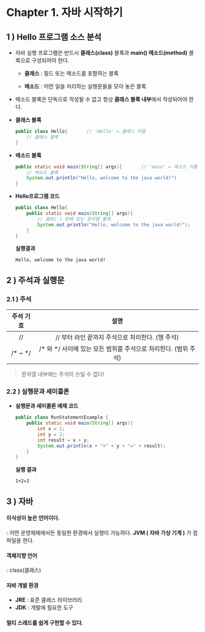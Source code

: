 # Chapter 1. 자바 시작하기



## 1 ) Hello 프로그램 소스 분석

* 자바 실행 프로그램은 반드시 **클래스(class)** 블록과 **main() 메소드(method)** 블록으로 구성되어야 한다.

  - **클래스** : 필드 또는 메소드를 포함하는 블록

  - **메소드** : 어떤 일을 처리하는 실행문들을 모아 놓은 블록

* 메소드 블록은 단독으로 작성될 수 없고 항상 **클래스 블록 내부**에서 작성되어야 한다.



* **클래스 블록**

  ```java
  public class Hello{		// 'Hello' = 클래스 이름
      // 클래스 블록
  }
  ```



* **메소드 블록**

  ```java
  public static void main(String[] args){		// 'main' = 메소드 이름
      // 메소드 블록
      System.out.println("Hello, welcome to the java world!")
  }
  ```


* **Hello프로그램 코드**

  ```java
  public class Hello{
      public static void main(String[] args){
          // 괄호( ) 안에 있는 문자열 출력
          System.out.println("Hello, welcome to the java world!");
      }
  }
  ```

  **실행결과**

  ```
  Hello, welcome to the java world!
  ```





## 2 ) 주석과 실행문

### 2.1 ) 주석

| 주석 기호 |                             설명                             |
| :-------: | :----------------------------------------------------------: |
|    //     |       // 부터 라인 끝까지 주석으로 처리한다. (행 주석)       |
|  /* ~ */  | /* 와 */ 사이에 있는 모든 범위를 주석으로 처리한다. (범위 주석) |

> 문자열 내부에는 주석이 쓰일 수 없다!



### 2.2 ) 실행문과 세미콜론

* **실행문과 세미콜론 예제 코드**

  ```java
  public class RunStatementExample {
      public static void main(String[] args){
          int x = 1;
          int y = 2;
          int result = x + y;
          System.out.println(x + "+" + y + "=" + result);
      }
  }
  ```

  **실행 결과**

  ```
  1+2=3
  ```



## 3 ) 자바

#### 이식성이 높은 언어이다.

: 어떤 운영체제에서든 동일한 환경에서 실행이 가능하다. **JVM ( 자바 가상 기계 )** 가 컴파일을 한다.



#### 객체지향 언어

: class(클래스) 



#### 자바 개발 환경

* **JRE** : 표준 클래스 라이브러리
* **JDK** : 개발에 필요한 도구



#### 멀티 스레드를 쉽게 구현할 수 있다.

